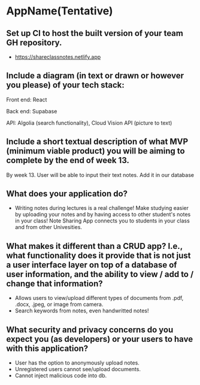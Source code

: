 # AppName(Tentative)

## Set up CI to host the built version of your team GH repository. 
 - https://shareclassnotes.netlify.app

## Include a diagram (in text or drawn or however you please) of your tech stack:

   Front end: React
   
   Back end: Supabase
   
   API: Algolia (search functionality), Cloud Vision API (picture to text)


<!-- <img width="814" alt="Screen Shot 2022-11-07 at 11 26 10 PM" src="https://user-images.githubusercontent.com/93716153/200482418-82b59c7d-7eac-4a3c-9832-6964f28f76ab.png">


<img width="815" alt="Screen Shot 2022-11-07 at 11 26 24 PM" src="https://user-images.githubusercontent.com/93716153/200482435-06977950-159c-4bd5-a0f5-2c80963c7113.png">


<img width="809" alt="Screen Shot 2022-11-07 at 11 26 35 PM" src="https://user-images.githubusercontent.com/93716153/200482444-57e0bf32-b5a6-4632-ab52-c08ecd020e5d.png">


<img width="817" alt="Screen Shot 2022-11-07 at 11 26 46 PM" src="https://user-images.githubusercontent.com/93716153/200482457-57c55243-2720-4dcc-a60c-bf4c5538532b.png">


<img width="814" alt="Screen Shot 2022-11-07 at 11 26 58 PM" src="https://user-images.githubusercontent.com/93716153/200482465-3a731b07-10ee-445a-8912-ea037cd4c858.png">


<img width="806" alt="Screen Shot 2022-11-07 at 11 27 09 PM" src="https://user-images.githubusercontent.com/93716153/200482473-17ca7880-8b69-4608-9ae2-ef7e992ca0ba.png"> -->

## Include a short textual description of what MVP (minimum viable product) you will be aiming to complete by the end of week 13.
  By week 13. User will be able to input their text notes. Add it in our database

## What does your application do?  

- Writing notes during lectures is a real challenge! Make studying easier by uploading your notes and by having access to other student's notes in your class! Note Sharing App connects you to students in your class and from other Univesities.

## What makes it different than a CRUD app? I.e., what functionality does it provide that is not just a user interface layer on top of a database of user information, and the ability to view / add to / change that information?

- Allows users to view/upload different types of documents from .pdf, .docx, .jpeg, or image from camera.
- Search keywords from notes, even handwritted notes!

## What security and privacy concerns do you expect you (as developers) or your users to have with this application?
- User has the option to anonymously upload notes.
- Unregistered users cannot see/upload documents.
- Cannot inject malicious code into db.


<!-- ![](https://i.imgur.com/yJcQuWU.png)

![](https://i.imgur.com/2iLlxEi.png)

![](https://i.imgur.com/cdygEIC.png)
 -->
